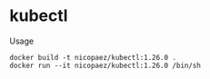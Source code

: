 # kubectl

Usage

````
docker build -t nicopaez/kubectl:1.26.0 .
docker run --it nicopaez/kubectl:1.26.0 /bin/sh
````
